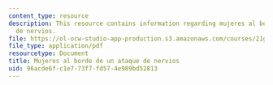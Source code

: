 ```yaml
---
content_type: resource
description: This resource contains information regarding mujeres al borde de un ataque
  de nervios.
file: https://ol-ocw-studio-app-production.s3.amazonaws.com/courses/21g-704-spanish-iv-spring-2005/96acde6fc1e773f7fd574e989bd52813_MIT21G_704S05_subjuntivo.pdf
file_type: application/pdf
resourcetype: Document
title: Mujeres al borde de un ataque de nervios
uid: 96acde6f-c1e7-73f7-fd57-4e989bd52813
---
```

